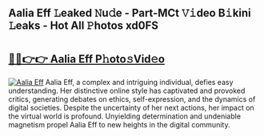 ## Aalia Eff 𝙻eaked 𝙽u𝚍e - Part-MCt 𝚅𝚒deo B𝚒kini 𝙻eaks - Hot All 𝙿hotos xd0FS

# <h2><a href="http://ld2gwa.urlbe.top/?page=Aalia+Eff">🔗🔗👉👉 Aalia Eff P𝚑oto𝚜Vid𝚎o</a></h2>

[![Aalia Eff](https://i.imgur.com/eBuTRDB.gif)](http://ld2gwa.urlbe.top/?page=Aalia+Eff)
Aalia Eff, a complex and intriguing individual, defies easy understanding. Her distinctive online style has captivated and provoked critics, generating debates on ethics, self-expression, and the dynamics of digital societies. Despite the uncertainty of her next actions, her impact on the virtual world is profound. Unyielding determination and undeniable magnetism propel Aalia Eff to new heights in the digital community.
